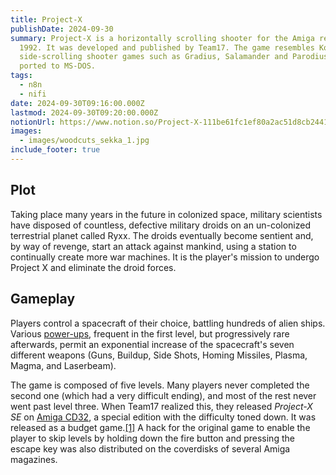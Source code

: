 ```yaml
---
title: Project-X
publishDate: 2024-09-30
summary: Project-X is a horizontally scrolling shooter for the Amiga released in
  1992. It was developed and published by Team17. The game resembles Konami's
  side-scrolling shooter games such as Gradius, Salamander and Parodius. It was
  ported to MS-DOS.
tags:
  - n8n
  - nifi
date: 2024-09-30T09:16:00.000Z
lastmod: 2024-09-30T09:20:00.000Z
notionUrl: https://www.notion.so/Project-X-111be61fc1ef80a2ac51d8cb2441cb00
images:
  - images/woodcuts_sekka_1.jpg
include_footer: true
---
```



## Plot


Taking place many years in the future in colonized space, military scientists have disposed of countless, defective military droids on an un-colonized terrestrial planet called Ryxx. The droids eventually become sentient and, by way of revenge, start an attack against mankind, using a station to continually create more war machines. It is the player's mission to undergo Project X and eliminate the droid forces.


## Gameplay


Players control a spacecraft of their choice, battling hundreds of alien ships. Various [power-ups](https://en.wikipedia.org/wiki/Power-up), frequent in the first level, but progressively rare afterwards, permit an exponential increase of the spacecraft's seven different weapons (Guns, Buildup, Side Shots, Homing Missiles, Plasma, Magma, and Laserbeam).


The game is composed of five levels. Many players never completed the second one (which had a very difficult ending), and most of the rest never went past level three. When Team17 realized this, they released _Project-X SE_ on [Amiga CD32](https://en.wikipedia.org/wiki/Amiga_CD32), a special edition with the difficulty toned down. It was released as a budget game.[[1]](https://en.wikipedia.org/wiki/Project-X#cite_note-Budget-1) A hack for the original game to enable the player to skip levels by holding down the fire button and pressing the escape key was also distributed on the coverdisks of several Amiga magazines.

